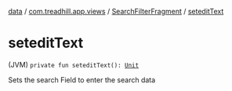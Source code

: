 [data](../../index.md) / [com.treadhill.app.views](../index.md) / [SearchFilterFragment](index.md) / [seteditText](./setedit-text.md)

# seteditText

(JVM) `private fun seteditText(): `[`Unit`](https://kotlinlang.org/api/latest/jvm/stdlib/kotlin/-unit/index.html)

Sets the search Field to enter the search data

